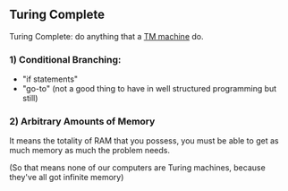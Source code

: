 ## Turing Complete

Turing Complete: do anything that a [TM machine](https://github.com/Alperencode/Notes/blob/master/Turing-Machine/TuringMachine.md) do.

### 1) Conditional Branching:
- "if statements"
- "go-to" (not a good thing to have in well structured programming but still)

### 2) Arbitrary Amounts of Memory
It means the totality of RAM that you possess, you must be able to get as much memory as much the problem needs.

(So that means none of our computers are Turing machines, because they've all got infinite memory)
